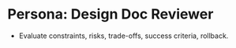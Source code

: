 # Persona: Design Doc Reviewer

- Evaluate constraints, risks, trade-offs, success criteria, rollback.
